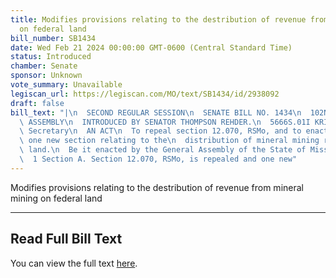 ```yaml
---
title: Modifies provisions relating to the destribution of revenue from mineral mining
  on federal land
bill_number: SB1434
date: Wed Feb 21 2024 00:00:00 GMT-0600 (Central Standard Time)
status: Introduced
chamber: Senate
sponsor: Unknown
vote_summary: Unavailable
legiscan_url: https://legiscan.com/MO/text/SB1434/id/2938092
draft: false
bill_text: "|\n  SECOND REGULAR SESSION\n  SENATE BILL NO. 1434\n  102ND GENERA L\
  \ ASSEMBLY\n  INTRODUCED BY SENATOR THOMPSON REHDER.\n  5666S.01I KRISTINA MARTIN,\
  \ Secretary\n  AN ACT\n  To repeal section 12.070, RSMo, and to enact in lieu thereof\
  \ one new section relating to the\n  distribution of mineral mining revenue on federal\
  \ land.\n  Be it enacted by the General Assembly of the State of Missouri, as follows:\n\
  \  1 Section A. Section 12.070, RSMo, is repealed and one new"
---
```

Modifies provisions relating to the destribution of revenue from mineral mining on federal land

---

## Read Full Bill Text

You can view the full text [here](https://legiscan.com/MO/text/SB1434/id/2938092).
